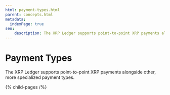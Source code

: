 ```yaml
---
html: payment-types.html
parent: concepts.html
metadata:
  indexPage: true
seo:
    description: The XRP Ledger supports point-to-point XRP payments alongside other, more specialized payment types.
---
```

# Payment Types

The XRP Ledger supports point-to-point XRP payments alongside other, more specialized payment types.


{% child-pages /%}
